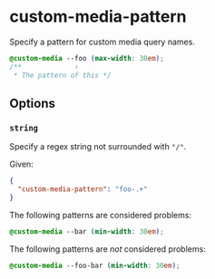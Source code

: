 # custom-media-pattern

Specify a pattern for custom media query names.

<!-- prettier-ignore -->
```css
@custom-media --foo (max-width: 30em);
/**             ↑
 * The pattern of this */
```

## Options

### `string`

Specify a regex string not surrounded with `"/"`.

Given:

```json
{
  "custom-media-pattern": "foo-.+"
}
```

The following patterns are considered problems:

<!-- prettier-ignore -->
```css
@custom-media --bar (min-width: 30em);
```

The following patterns are _not_ considered problems:

<!-- prettier-ignore -->
```css
@custom-media --foo-bar (min-width: 30em);
```
